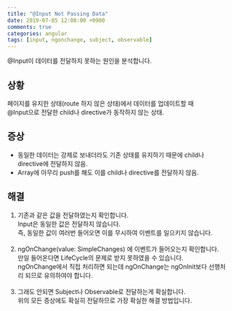 ```yaml
---
title: "@Input Not Passing Data"
date: 2019-07-05 12:08:00 +0900
comments: true
categories: angular
tags: [input, ngonchange, subject, observable]
---
```


@Input이 데이터를 전달하지 못하는 원인을 분석합니다.<br>



## 상황

페이지를 유지한 상태(route 하지 않은 상태)에서 데이터를 업데이트할 때 <br>@Input으로 전달한 child나 directive가 동작하지 않는 상태.<br>

## 증상

- 동일한 데이터는 강제로 보내더라도 기존 상태를 유지하기 때문에 child나 directive에 전달하지 않음.
- Array에 아무리 push를 해도 이를 child나 directive를 전달하지 않음.

## 해결
1. 기존과 같은 값을 전달하였는지 확인합니다. <br>Input은 동일한 값은 전달하지 않습니다. <br>즉, 동일한 값이 여러번 들어오면 이를 무시하여 이벤트를 일으키지 않습니다.<br><br>
2. ngOnChange(value: SimpleChanges) 에 이벤트가 들어오는지 확인합니다. <br>만일 들어온다면 LifeCycle의 문제로 받지 못하였을 수 있습니다. <br>ngOnChange에서 직접 처리하면 되는데 ngOnChange는 ngOnInit보다 선행처리 되므로 유의하여야 합니다.<br><br>
3. 그래도 안되면 Subject나 Observable로 전달하는게 확실합니다. <br>위의 모든 증상에도 확실히 전달하므로 가장 확실한 해결 방법입니다.<br>
